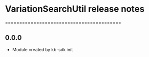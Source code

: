 # VariationSearchUtil release notes
=========================================

0.0.0
-----
* Module created by kb-sdk init
